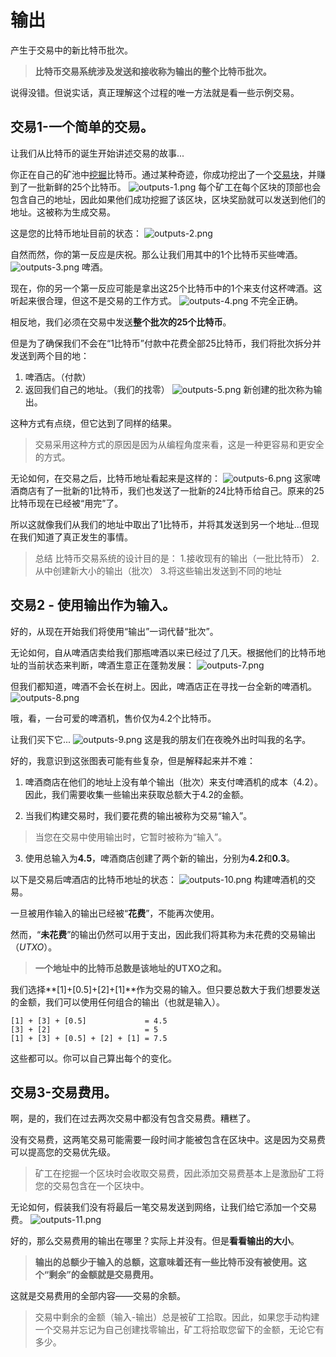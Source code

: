# 输出
产生于交易中的新比特币批次。

>**比特币交易系统涉及发送和接收称为输出的整个比特币批次。**

说得没错。但说实话，真正理解这个过程的唯一方法就是看一些示例交易。

## 交易1-一个简单的交易。
让我们从比特币的诞生开始讲述交易的故事...

你正在自己的矿池中[挖掘](../../2.Mining/mining.md)比特币。通过某种奇迹，你成功挖出了一个[交易块](../../2.Mining/2.Blocks/Blocks.md)，并赚到了一批新鲜的25个比特币。
![outputs-1.png](img/outputs-1%20(1).png)
每个矿工在每个区块的顶部也会包含自己的地址，因此如果他们成功挖掘了该区块，区块奖励就可以发送到他们的地址。这被称为生成交易。

这是您的比特币地址目前的状态：
![outputs-2.png](img/outputs-2%20(1).png)

自然而然，你的第一反应是庆祝。那么让我们用其中的1个比特币买些啤酒。
![outputs-3.png](img/outputs-3%20(1).png)
啤酒。

现在，你的另一个第一反应可能是拿出这25个比特币中的1个来支付这杯啤酒。这听起来很合理，但这不是交易的工作方式。
![outputs-4.png](img/outputs-4%20(1).png)
不完全正确。

相反地，我们必须在交易中发送**整个批次的25个比特币**。

但是为了确保我们不会在“1比特币”付款中花费全部25比特币，我们将批次拆分并发送到两个目的地：

1. 啤酒店。（付款）
2. 返回我们自己的地址。（我们的找零）
![outputs-5.png](img/outputs-5%20(1).png)
新创建的批次称为输出。

这种方式有点绕，但它达到了同样的结果。

>交易采用这种方式的原因是因为从编程角度来看，这是一种更容易和更安全的方式。

无论如何，在交易之后，比特币地址看起来是这样的：
![outputs-6.png](img/outputs-6%20(1).png)
这家啤酒商店有了一批新的1比特币，我们也发送了一批新的24比特币给自己。原来的25比特币现在已经被“用完”了。

所以这就像我们从我们的地址中取出了1比特币，并将其发送到另一个地址...但现在我们知道了真正发生的事情。


>总结
比特币交易系统的设计目的是：
1.接收现有的输出（一批比特币）
2.从中创建新大小的输出（批次）
3.将这些输出发送到不同的地址

## 交易2 - 使用输出作为输入。
好的，从现在开始我们将使用“输出”一词代替“批次”。

无论如何，自从啤酒店卖给我们那瓶啤酒以来已经过了几天。根据他们的比特币地址的当前状态来判断，啤酒生意正在蓬勃发展：
![outputs-7.png](img/outputs-7%20(1).png)

但我们都知道，啤酒不会长在树上。因此，啤酒店正在寻找一台全新的啤酒机。
![outputs-8.png](img/outputs-8%20(1).png)

哦，看，一台可爱的啤酒机，售价仅为4.2个比特币。

让我们买下它...
![outputs-9.png](img/outputs-9%20(1).png)
这是我的朋友们在夜晚外出时叫我的名字。

好的，我意识到这张图表可能有些复杂，但是解释起来并不难：

1. 啤酒商店在他们的地址上没有单个输出（批次）来支付啤酒机的成本（4.2）。因此，我们需要收集一些输出来获取总额大于4.2的金额。

2. 当我们构建交易时，我们要花费的输出被称为交易“输入”。

>当您在交易中使用输出时，它暂时被称为“输入”。

3. 使用总输入为**4.5**，啤酒商店创建了两个新的输出，分别为**4.2**和**0.3**。

以下是交易后啤酒店的比特币地址的状态：
![outputs-10.png](img/outputs-10%20(1).png)
构建啤酒机的交易。

一旦被用作输入的输出已经被“**花费**”，不能再次使用。

然而，“**未花费**”的输出仍然可以用于支出，因此我们将其称为未花费的交易输出（*UTXO*）。

>**一个地址中的比特币总数是该地址的UTXO之和。**

我们选择**[1]+[0.5]+[2]+[1]**作为交易的输入。但只要总数大于我们想要发送的金额，我们可以使用任何组合的输出（也就是输入）。
```
[1] + [3] + [0.5]             = 4.5
[3] + [2]                     = 5
[1] + [3] + [0.5] + [2] + [1] = 7.5
```
这些都可以。你可以自己算出每个的变化。

## 交易3-交易费用。

啊，是的，我们在过去两次交易中都没有包含交易费。糟糕了。

没有交易费，这两笔交易可能需要一段时间才能被包含在区块中。这是因为交易费可以提高您的交易优先级。

>矿工在挖掘一个区块时会收取交易费，因此添加交易费基本上是激励矿工将您的交易包含在一个区块中。

无论如何，假装我们没有将最后一笔交易发送到网络，让我们给它添加一个交易费。
![outputs-11.png](img/outputs-11%20(1).png)

好的，那么交易费用的输出在哪里？实际上并没有。但是**看看输出的大小**。

>**输出的总额少于输入的总额，这意味着还有一些比特币没有被使用。这个“剩余”的金额就是交易费用。**

这就是交易费用的全部内容——交易的余额。

>交易中剩余的金额（输入-输出）总是被矿工拾取。因此，如果您手动构建一个交易并忘记为自己创建找零输出，矿工将拾取您留下的金额，无论它有多少。